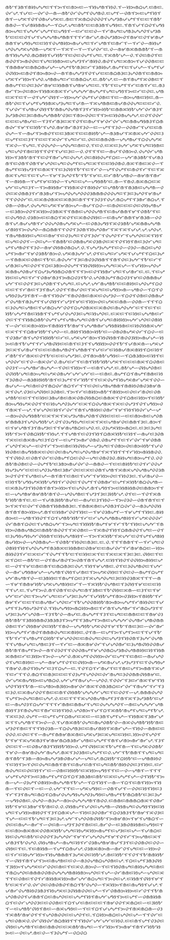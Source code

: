 ᜈᜀᜎᜂᜈᜎᜈᜐᜌᜌᜇᜎᜎᜅᜎᜇᜈᜅᜇᜑᜎᜐᜌᜈᜎᜐᜏۦᜎᜑᜐᜅᜈᜊᜌۦᜇᜈᜇۦᜏᜆᜌۦᜎᜉᜇᜑᜏᜆᜏᜑᜈᜑᜈᜀᜏᜆᜏᜌᜎᜏᜌᜈᜏۦᜇᜌᜎᜑᜏᜈᜎᜅᜇᜌᜎᜐᜎᜈᜎᜑᜌᜁᜎᜏᜎᜏᜈᜉᜌᜁᜇۦᜈᜇᜎᜁᜈᜊᜏᜏᜏᜏᜎᜌᜌᜂᜈᜉᜌᜎᜎᜇᜇᜎᜈᜀᜈᜈᜏᜑᜎᜉᜈᜐᜈᜈᜌᜑᜎᜊᜌۦᜌᜇᜈᜀᜇᜇᜈᜂᜈᜎᜌᜐᜇۦᜎᜈᜎᜉᜎᜊᜏᜎᜌᜐᜈᜅᜌᜇᜎᜌᜌᜆᜌᜌᜎᜇᜌᜐᜎᜑᜇᜆᜇᜇᜏᜑᜎᜆᜈᜌᜇᜌᜈᜂᜌᜌᜏᜎᜌᜂᜈᜀᜇᜇᜇᜏᜎᜉᜎᜌᜌᜌᜈᜌᜈᜈᜎᜎᜎᜆᜈᜆᜌۦᜈᜏᜌᜂᜈᜅᜏᜎᜈᜋᜇᜏᜎᜋᜈᜌᜈᜈᜎᜋᜌᜐᜌᜇᜇᜐᜎᜏᜌᜈᜐᜅᜈᜉᜌᜇᜎᜆᜌᜈᜎᜇᜈᜆᜎᜑᜎᜆᜏᜑᜈᜐᜌᜌᜏᜌᜌᜁᜌᜏᜈᜑᜌᜁᜎᜑᜎᜁᜎᜑᜎᜑᜎᜉᜏᜆᜇۦᜏᜑᜈᜋᜈᜁᜈᜈᜈᜀᜎᜑᜈᜈᜎᜐᜌᜌᜏۦᜈᜊᜈᜐᜎᜉᜐᜀᜎᜇᜏᜇᜏᜌᜎᜌᜇۦᜎᜁᜈᜀᜌᜑᜏۦᜎᜏᜇᜈᜏᜎᜇᜈᜏᜏᜎᜅᜈᜏᜏᜇᜎᜌᜇᜐᜈᜅᜇᜌᜌᜂᜎᜆᜈᜐᜏۦᜈᜏᜎᜌᜇᜁᜈᜅᜎᜉᜏᜏᜈᜇᜇᜎᜈᜈᜈᜋᜇᜈᜈᜊᜈᜉᜌᜑᜌᜌᜎᜀᜈᜂᜇᜆᜎᜂᜈᜐᜌۦᜈᜌᜎᜇᜎᜉᜌᜑᜎᜌᜎᜉᜏᜏᜐᜅᜇᜈᜏᜎᜈᜅᜈᜅᜏᜑᜈᜎᜈᜌᜌᜂᜎᜏᜎᜉᜇᜇᜈᜊᜈᜂᜇᜂᜌᜏᜈᜎᜇᜈᜈᜅᜌᜁᜎᜆᜐᜅᜎᜌᜏۦᜌᜈᜈᜌᜇᜆᜇᜈᜈᜊᜌۦᜇۦᜈᜀᜌۦᜇᜑᜈᜎᜈᜌᜎᜁᜏᜈᜇᜎᜈᜈᜌᜎᜇᜏᜇᜂᜏᜆᜈᜋᜇᜐᜈᜈᜎᜌᜈᜋᜌᜇᜇۦᜎᜀᜎᜇᜌᜎᜎᜆᜇᜈᜎᜆᜇۦᜈᜂᜈᜆᜎᜅᜏᜇᜈᜅᜎᜐᜈᜁᜈᜁᜎᜆᜌᜌᜌᜆᜈᜌᜌᜎᜌᜇᜌᜐᜎᜅᜇᜆᜇᜏᜇۦᜌᜈᜇᜁᜎᜇᜎᜑᜏᜎᜌᜆᜏᜐᜎᜑᜐᜅᜌᜆᜏᜌᜎᜉᜏᜈᜇᜎᜇᜑᜈᜅᜌᜈᜇᜐᜇۦᜈᜑᜈᜀᜏᜇᜎᜉᜌᜎᜌᜐᜈᜁᜌᜂᜌᜇᜎᜉᜈᜑᜎᜁᜌᜈᜈᜇᜈᜉᜈᜏᜏᜌᜇᜇᜇᜆᜏۦᜎᜉᜏᜆᜎᜌᜈᜉᜏᜐᜎᜀᜈᜈᜌᜏᜌᜈᜎᜂᜎᜆᜐᜅᜐᜀᜇᜈᜈᜁᜐᜀᜌᜆᜏᜆᜈᜂᜎᜂᜌᜂᜈᜏᜇᜂᜇᜈᜈᜌᜌᜈᜈᜀᜏᜂᜇᜎᜈᜅᜏᜏᜇᜎᜎᜅᜇᜐᜏᜈᜌᜌᜌۦᜇᜏᜎᜏᜏᜆᜇᜇᜇᜌᜈᜉᜇᜑᜎᜂᜎᜆᜈᜂᜇᜁᜎᜏᜎᜇᜈᜉᜎᜋᜏᜆᜏᜆᜌᜇᜈᜈᜌᜐᜈᜂᜎᜊᜈᜈᜏᜆᜎᜋᜎᜇᜐᜀᜎᜌᜏۦᜈᜋᜈᜆᜈᜂᜎᜂᜏᜑᜇᜑᜌᜎᜎᜂᜏᜑᜏᜏᜈᜆᜎᜉᜇᜇᜈᜏᜌᜑᜎᜑᜈᜉᜎᜅᜈᜏᜎᜇᜇᜂᜈᜁᜎᜇᜇᜈᜐᜀᜌᜑᜈᜂᜈᜉᜎᜁᜈᜁᜌᜆᜏᜏᜇᜂᜇᜌᜎᜇᜇᜂᜎᜎᜇᜇᜎᜁᜏᜆᜎᜌᜇᜆᜇۦᜏᜇᜇᜈᜈᜏᜈᜑᜌᜌᜈᜉᜎᜊᜏᜌᜌᜁᜎᜁᜏᜑᜎᜌᜇۦᜎᜏᜏᜌᜏᜑᜌᜏᜌᜇᜈᜇᜏۦᜎᜇᜏۦᜇᜁᜇᜂᜌᜆᜌᜁᜎᜌᜇᜐᜈᜇᜌᜇᜌᜏᜎᜈᜇᜐᜎᜎᜏᜎᜎᜉᜇᜂᜇᜑᜏۦᜏᜎᜎᜎᜇᜑᜈᜉᜎᜏᜈᜅᜏۦᜏᜌᜏᜆᜌᜈᜐᜅᜎᜂᜈᜀᜈᜎᜎᜇᜏᜎᜈᜆᜌᜇᜏᜌᜌۦᜏᜇᜈᜐᜏᜌᜎᜊᜇᜑᜌᜆᜈᜂᜈᜀᜎᜉᜈᜂᜈᜎᜇᜏᜈᜎᜏᜈᜎᜋᜌᜏᜇᜌᜇᜏᜌᜎᜇᜌᜇᜁᜎᜇᜇᜐᜏᜈᜏۦᜈᜁᜎᜈᜇᜁᜏᜑᜎᜈᜌᜎᜇᜐᜌᜂᜎᜇᜈᜁᜎᜎᜇᜂᜏᜐᜎᜀᜎᜇᜎᜆᜏᜑᜌᜎᜏᜌᜎᜇᜈᜏᜎᜆᜎᜇᜎᜁᜈᜁᜎᜌᜇᜎᜇᜎᜌᜑᜎᜋᜎᜂᜌᜏᜎᜀᜎᜀᜎᜋᜇۦᜇᜆᜈᜀᜌᜈᜏᜑᜈᜋᜈᜎᜈᜆᜎᜑᜈᜐᜈᜑᜎᜌᜎᜋᜇᜐᜏᜑᜎᜌᜇᜇᜌᜑᜌᜐᜈᜀᜇۦᜈᜑᜎᜈᜏۦᜈᜁᜈᜊᜇᜁᜌᜆᜇᜌᜇᜂᜎᜑᜎᜅᜈᜐᜈᜆᜎᜐᜈᜁᜏᜎᜈᜐᜏᜆᜇᜌᜈᜀᜈᜎᜈᜂᜈᜇᜌᜌᜈᜑᜏᜏᜇᜁᜏᜈᜈᜂᜎᜆᜈᜂᜈᜉᜎᜅᜌᜏᜌᜌᜏᜏᜏᜂᜈᜈᜈᜏᜏᜏᜌᜇᜎᜂᜇᜂᜌᜏᜎᜋᜈᜌᜎᜎᜏᜏᜏᜆᜇۦᜇᜁᜈᜏᜈᜁᜇᜁᜈᜂᜇᜈᜎᜎᜎᜂᜏᜂᜎᜏᜌۦᜈᜊᜌᜎᜎᜂᜈᜆᜈᜊᜌۦᜎᜏᜈᜑᜏᜈᜌۦᜏᜌᜌᜇᜌᜁᜎᜋᜈᜅᜌᜑᜈᜉᜎᜊᜏᜑᜇᜈᜏᜇᜇᜇᜏᜇᜏᜐᜌᜈᜌᜑᜇᜂᜈᜅᜏᜏᜎᜁᜐᜅᜏᜂᜈᜁᜎᜎᜈᜈᜇᜌᜏᜏᜌᜈᜎᜇᜈᜉᜈᜈᜎᜋᜎᜏᜈᜀᜎᜇᜇᜏᜌᜐᜏۦᜏᜂᜈᜅᜇᜇᜈᜊᜎᜁᜏᜎᜇᜁᜈᜏᜏᜐᜇᜑᜇᜈᜌᜆᜈᜈᜎᜋᜈᜂᜈᜑᜏᜏᜈᜎᜌۦᜈᜉᜌᜈᜎᜆᜏᜏᜌᜏᜈᜌᜌᜁᜌᜑᜇᜏᜈᜂᜌᜐᜎᜁᜏᜂᜈᜀᜌᜁᜈᜈᜌᜌᜈᜉᜈᜐᜎᜅᜏᜌᜏᜑᜈᜊᜈᜈᜎᜎᜏᜏᜎᜂᜏᜈᜎᜐᜌᜏᜈᜆᜎᜁᜎᜁᜎᜉᜌۦᜌۦᜌᜏᜌۦᜎᜈᜌᜈᜈᜐᜇᜌᜇᜇᜈᜋᜎᜇᜏᜂᜌᜇᜎᜏᜎᜂᜏᜆᜎᜏᜌᜏᜎᜆᜎᜌᜌᜏᜇᜁᜎᜐᜎᜇᜌᜇᜏᜏᜎᜑᜏᜇᜌᜑᜎᜈᜈᜀᜇᜏᜈᜈᜌᜁᜏᜂᜈᜏᜇᜁᜎᜏᜎᜐᜎᜈᜇᜂᜏᜆᜌᜇᜌᜎᜌᜈᜏᜎᜎᜂᜏᜑᜈᜋᜏᜐᜈᜏᜈᜊᜌۦᜏۦᜎᜌᜌᜂᜌᜌᜎᜇᜏᜑᜏᜂᜏᜑᜈᜊᜇᜌᜏᜌᜎᜅᜈᜆᜎᜋᜏᜂᜈᜀᜈᜅᜏۦᜌᜁᜈᜂᜌᜆᜌۦᜏᜎᜇᜌᜇᜆᜌᜁᜎᜉᜌᜎᜎᜊᜇᜂᜌᜑᜎᜈᜈᜁᜇᜏᜈᜇᜎᜀᜇۦᜈᜏᜌᜆᜎᜂᜇᜈᜏᜂᜏᜐᜈᜎᜎᜈᜎᜏᜇᜂᜌᜆᜎᜀᜇᜆᜎᜉᜈᜂᜇᜌᜇᜏᜏᜎᜎᜊᜇᜂᜈᜅᜏᜏᜌᜎᜎᜐᜏᜐᜐᜅᜌᜌᜇᜁᜌᜑᜎᜉᜐᜅᜌᜏᜌᜁᜈᜈᜌᜏᜈᜉᜎᜊᜌᜂᜌᜐᜈᜊᜏᜈᜎᜎᜎᜅᜇᜏᜎᜐᜈᜆᜌᜇᜎᜉᜈᜆᜇۦᜇۦᜎᜇᜌᜐᜇᜇᜌᜇᜎᜆᜎᜏᜈᜋᜈᜂᜎᜅᜈᜊᜏᜂᜎᜀᜏۦᜌᜏᜈᜂᜌᜎᜈᜊᜏᜂᜎᜋᜇᜏᜈᜈᜈᜉᜌᜆᜎᜇᜏᜏᜎᜂᜇᜌᜏᜈᜎᜎᜌᜌᜇۦᜇᜌᜌۦᜌᜆᜈᜌᜈᜀᜇᜇᜈᜐᜇᜌᜏᜌᜎᜊᜏᜇᜇᜎᜎᜆᜈᜇᜎᜂᜎᜈᜌۦᜏᜏᜎᜎᜈᜉᜏᜇᜎᜁᜌᜇᜇᜌᜐᜅᜈᜑᜌᜈᜏᜑᜎᜊᜎᜏᜌᜐᜏᜂᜌᜂᜎᜈᜎᜑᜈᜎᜎᜐᜏᜆᜎᜈᜏᜏᜈᜇᜈᜁᜇᜏᜌᜂᜏᜑᜎᜊᜏᜎᜏᜈᜇᜏᜈᜈᜌᜆᜏᜌᜈᜎᜈᜂᜌᜎᜎᜉᜏᜐᜎᜆᜌᜂᜎᜋᜇᜎᜐᜅᜏᜇᜌᜁᜇᜈᜈᜑᜏᜏᜈᜑᜎᜎᜎᜊᜇᜂᜏᜌᜇᜌᜈᜇᜎᜉᜈᜊᜌᜆᜏᜏᜎᜊᜌᜏᜈᜁᜇᜁᜈᜏᜇᜈᜌᜏᜌᜆᜇᜎᜎᜇᜎᜇᜐᜀᜌᜌᜎᜈᜇᜐᜈᜎᜎᜌᜎᜉᜏᜌᜏᜂᜇᜌᜇᜐᜌᜏᜇۦᜇᜁᜇᜎᜇᜐᜇᜌᜌᜈᜇᜆᜏᜇᜎᜎᜎᜐᜈᜊᜈᜀᜏᜌᜎᜌᜎᜌᜈᜌᜌᜇᜏᜈᜎᜉᜌᜇᜈᜐᜐᜅᜌᜆᜌᜏᜇᜏᜈᜐᜎᜑᜏᜆᜇᜁᜈᜅᜐᜅᜎᜈᜈᜐᜎᜀᜈᜋᜎᜌᜌᜈᜈᜆᜌᜐᜈᜐᜈᜇᜇᜐᜏᜐᜈᜁᜌᜆᜇᜁᜎᜎᜎᜊᜈᜋᜐᜀᜎᜌᜏᜑᜇۦᜈᜐᜎᜐᜈᜅᜐᜀᜇᜑᜏᜈᜏᜈᜌᜁᜏᜆᜎᜊᜏᜑᜇᜎᜏᜂᜈᜆᜈᜎᜌᜏᜎᜐᜐᜀᜇᜆᜇۦᜌᜁᜌᜆᜈᜅᜎᜐᜏᜐᜈᜎᜈᜏᜏᜂᜐᜅᜈᜉᜌᜑᜐᜅᜇᜈᜎᜀᜌᜎᜎᜆᜌᜈᜏᜐᜇᜇᜈᜎᜇᜂᜎᜎᜌᜐᜐᜅᜏᜏᜎᜀᜎᜉᜈᜁᜈᜑᜌᜁᜌᜂᜇᜁᜎᜉᜈᜉᜎᜇᜇᜇᜈᜈᜌᜈᜏᜎᜌᜈᜈᜎᜎᜉᜇᜆᜇᜐᜈᜉᜈᜁᜈᜐᜎᜊᜇᜐᜎᜆᜈᜀᜎᜆᜈᜁᜇᜏᜎᜀᜇᜇᜇᜌᜌᜂᜇۦᜏᜎᜈᜅᜈᜀᜌᜐᜇᜑᜎᜊᜈᜂᜈᜅᜇᜐᜎᜇᜌᜏᜏᜆᜇᜎᜏᜑᜈᜁᜏᜆᜏۦᜈᜉᜇᜆᜎᜇᜈᜎᜐᜀᜐᜀᜌᜁᜎᜇᜇᜇᜈᜁᜎᜊᜏᜈᜇᜏᜏᜂᜎᜑᜌᜌᜈᜆᜈᜌᜌᜑᜎᜏᜇᜎᜐᜅᜎᜑᜇᜈᜎᜌᜌۦᜇۦᜈᜀᜌᜑᜏᜐᜌᜏᜈᜇᜏᜏᜐᜀᜌᜇᜈᜅᜌᜇᜌᜁᜏᜈᜌᜆᜌᜆᜌᜆᜇᜑᜇᜈᜇۦᜈᜌᜎᜊᜎᜈᜌᜎᜈᜈᜇᜐᜎᜂᜏᜈᜏᜑᜈᜂᜈᜐᜐᜀᜈᜎᜇᜂᜌᜎᜎᜆᜐᜀᜎᜎᜇᜁᜏᜌᜎᜐᜌᜁᜈᜆᜌᜁᜎᜏᜏᜑᜈᜉᜌᜑᜌᜇᜈᜇᜏᜎᜈᜊᜏᜆᜈᜊᜎᜆᜎᜎᜇᜏᜇᜌᜈᜌᜈᜈᜎᜈᜈᜐᜏᜈᜏᜂᜈᜋᜈᜁᜎᜏᜌۦᜏᜂᜇᜌᜏᜐᜇᜂᜏᜈᜇۦᜎᜅᜎᜆᜇᜈᜐᜅᜈᜀᜎᜈᜐᜅᜇᜏᜇᜆᜈᜏᜇᜏᜈᜌᜈᜀᜇᜇᜎᜎᜇᜐᜇᜂᜈᜉᜈᜇᜈᜁᜏᜈᜏᜐᜈᜊᜇᜈᜈᜁᜎᜏᜎᜊᜈᜇᜐᜅᜎᜇᜐᜀᜈᜅᜌᜐᜌᜁᜏᜏᜎᜎᜇᜐᜌᜌᜏᜂᜌᜆᜇᜁᜎᜊᜏᜌᜈᜁᜎᜁᜇᜏᜌᜂᜎᜏᜎᜌᜐᜅᜏᜎᜈᜁᜎᜑᜌۦᜎᜋᜌᜏᜇᜐᜎᜆᜏᜆᜎᜈᜎᜌᜈᜐᜇᜏᜈᜆᜎᜋᜎᜐᜎᜐᜏᜆᜌᜑᜌᜑᜈᜅᜏᜏᜌᜐᜈᜀᜇᜁᜎᜁᜎᜁᜌᜂᜌᜈᜌᜏᜈᜎᜏᜐᜇᜇᜇᜑᜇᜇᜈᜅᜈᜇᜌᜏᜈᜋᜈᜈᜈᜂᜎᜌᜏᜌᜐᜀᜌۦᜏᜎᜏᜂᜌᜐᜌᜇᜇᜁᜎᜁᜇᜌᜈᜋᜏᜇᜈᜈᜎᜂᜇۦᜈᜅᜎᜇᜎᜋᜌᜈᜎᜂᜎᜈᜌᜂᜇᜎᜎᜋᜈᜌᜈᜊᜇᜌᜏۦᜇۦᜏᜂᜌᜁᜐᜅᜈᜊᜇۦᜇᜂᜇᜂᜌᜇᜐᜀᜎᜅᜎᜏᜈᜊᜐᜀᜎᜐᜌۦᜎᜎᜌᜈᜎᜇᜏᜂᜎᜐᜎᜊᜈᜁᜐᜀᜇᜐᜎᜑᜈᜉᜇᜂᜏᜈᜎᜁᜇᜇᜈᜁᜈᜌᜇᜂᜎᜊᜎᜑᜇᜌᜎᜅᜈᜆᜏᜈᜏۦᜏᜈᜌᜎᜎᜇᜎᜆᜏᜆᜎᜋᜏᜈᜈᜆᜌᜏᜎᜁᜌᜑᜇᜏᜎᜆᜎᜅᜇᜈᜇᜐᜏᜐᜌᜑᜌᜂᜌᜇᜎᜏᜈᜅᜏᜇᜈᜅᜐᜀᜎᜉᜏᜐᜏᜈᜇᜈᜌᜐᜈᜁᜇᜏᜇᜏᜇᜈᜌᜌᜇᜌᜏᜌᜈᜋᜎᜁᜎᜐᜎᜎᜎᜆᜐᜅᜈᜐᜈᜏᜏۦᜎᜎᜏᜐᜏۦᜇᜏᜈᜎᜏᜆᜇᜏᜈᜌᜎᜊᜇᜏᜏᜑᜌᜇᜏᜈᜏᜂᜏۦᜈᜐᜌᜇᜈᜅᜌᜎᜏۦᜏᜏᜈᜀᜈᜏᜈᜇᜏᜑᜏᜌᜎᜀᜇᜂᜈᜅᜈᜉᜏᜆᜏᜑᜈᜈᜏᜑᜎᜇᜇᜈᜐᜀᜇᜏᜎᜆᜏᜏᜌᜐᜌᜂᜌᜆᜇᜇᜇᜌᜏᜂᜌᜈᜇᜂᜈᜆᜏᜇᜇᜁᜇᜏᜈᜎᜌᜈᜎᜁᜈᜁᜌᜏᜌᜈᜌᜏᜏᜂᜈᜅᜏᜎᜏᜎᜎᜌᜈᜇᜌᜑᜈᜎᜈᜎᜇᜈᜇᜎᜌᜆᜎᜋᜐᜅᜏᜇᜎᜐᜏᜂᜇۦᜎᜉᜈᜉᜏᜑᜇᜐᜎᜀᜌᜐᜌᜁᜐᜀᜌᜐᜎᜆᜏᜏᜇᜎᜏᜌᜎᜎᜏᜈᜈᜆᜇᜌᜎᜁᜐᜀᜈᜊᜏᜌᜈᜑᜇᜁᜈᜂᜌᜂᜎᜐᜏᜈᜎᜈᜎᜅᜐᜅᜎᜇᜌᜏᜌۦᜈᜎᜌᜐᜎᜅᜇᜐᜈᜐᜈᜏᜇᜈᜈᜅᜎᜎᜇᜑᜌᜌᜈᜋᜈᜋᜈᜀᜈᜎᜏᜑᜌᜏᜌᜈᜇᜎᜌᜂᜎᜂᜇᜂᜐᜀᜌۦᜏᜎᜇᜑᜎᜏᜎᜁᜈᜀᜐᜀᜈᜎᜇۦᜇᜑᜎᜉᜈᜂᜐᜀᜈᜉᜇᜑᜈᜉᜇᜂᜎᜐᜏᜑᜎᜅᜏᜂᜏᜑᜏᜈᜎᜈᜎᜇᜎᜅᜎᜁᜎᜇᜏᜆᜎᜏᜈᜈᜎᜐᜈᜈᜈᜂᜇۦᜎᜈᜈᜁᜈᜇᜌᜏᜈᜂᜎᜊᜏᜆᜏᜑᜈᜂᜌᜏᜏᜐᜈᜎᜈᜎᜈᜅᜐᜅᜌۦᜈᜎᜇᜐᜈᜆᜏᜏᜎᜐᜇᜑᜎᜋᜏᜂᜈᜌᜎᜑᜎᜋᜌᜎᜎᜐᜇۦᜈᜐᜈᜅᜇᜑᜌᜈᜎᜐᜏᜎᜎᜊᜎᜌᜈᜀᜐᜀᜎᜆᜇᜆᜌᜌᜌᜈᜈᜌᜈᜐᜎᜆᜌᜁᜏᜏᜏᜆᜏᜆᜈᜈᜎᜊᜏᜇᜎᜌᜈᜊᜌᜆᜎᜅᜌᜇᜎᜐᜐᜀᜈᜌᜎᜋᜎᜆᜎᜀᜎᜐᜇᜌᜌᜆᜎᜈᜐᜅᜏᜈᜈᜌᜈᜊᜇᜈᜈᜀᜈᜏᜏᜎᜎᜁᜏᜈᜇᜑᜎᜁᜈᜏᜎᜐᜎᜊᜈᜈᜏᜏᜎᜌᜇᜑᜏᜎᜇᜂᜌᜐᜌᜐᜌᜆᜏᜐᜈᜎᜇᜐᜌᜌᜈᜐᜎᜑᜎᜅᜎᜁᜐᜀᜎᜁᜌᜆᜇᜏᜎᜌᜎᜌᜈᜐᜈᜉᜐᜅᜏᜑᜌᜏᜈᜈᜌᜑᜎᜏᜈᜀᜎᜐᜏᜇᜈᜂᜇۦᜇۦᜏۦᜎᜎᜎᜈᜈᜎᜎᜑᜎᜆᜌᜇᜏᜏᜈᜐᜎᜐᜎᜌᜏᜌᜌᜎᜈᜂᜈᜁᜇᜐᜈᜈᜇᜏᜈᜋᜇᜇᜈᜉᜏᜆᜎᜆᜈᜋᜈᜊᜇᜑᜐᜅᜈᜐᜏᜂᜎᜆᜇᜁᜇᜆᜎᜏᜌᜎᜎᜀᜇᜎᜇᜐᜇᜁᜎᜇᜎᜁᜇᜁᜎᜂᜇᜂᜇۦᜏᜐᜇᜎᜇᜁᜎᜊᜇᜑᜈᜀᜇᜑᜏᜎᜈᜉᜈᜏᜎᜅᜏᜈᜎᜈᜎᜌᜌۦᜇᜐᜎᜐᜏᜎᜏᜏᜐᜅᜈᜐᜇᜌᜇᜑᜏᜎᜎᜋᜇᜈᜇᜈᜎᜇᜈᜊᜈᜂᜇᜏᜌۦᜎᜐᜎᜋᜌᜈᜇۦᜏᜎᜇᜂᜏᜌᜈᜏᜇᜎᜌᜆᜏᜑᜈᜆᜌᜐᜈᜋᜌᜑᜌᜌᜈᜎᜏᜐᜎᜉᜈᜇᜎᜅᜌᜁᜏᜐᜇᜎᜏᜇᜏᜑᜈᜌᜎᜊᜌᜎᜌᜆᜈᜌᜈᜎᜏᜑᜇᜂᜈᜐᜇᜎᜈᜌᜎᜊᜇᜂᜎᜁᜌᜌᜏᜌᜇᜂᜇᜐᜏᜂᜈᜁᜎᜎᜎᜑᜈᜑᜎᜋᜎᜈᜈᜋᜐᜀᜌᜁᜌᜌᜈᜐᜇᜆᜎᜑᜎᜁᜐᜀᜏᜌᜈᜇᜎᜂᜏᜐᜎᜋᜇᜇᜇᜐᜎᜎᜌۦᜇۦᜎᜌᜎᜅᜏۦᜈᜎᜏᜈᜎᜇᜏᜌᜇᜈᜎᜂᜈᜇᜎᜀᜏᜐᜇᜁᜈᜑᜇᜂᜎᜇᜎᜋᜌᜆᜇᜆᜏᜇᜎᜅᜌᜆᜌᜇᜇᜆᜌᜂᜇᜂᜌᜆᜎᜉᜐᜀᜌᜎᜈᜅᜏᜂᜐᜅᜎᜈᜐᜀᜎᜆᜈᜋᜎᜆᜇᜇᜎᜇᜈᜌᜈᜆᜌᜏᜇᜆᜎᜀᜌᜏᜏᜈᜐᜀᜈᜅᜈᜅᜌᜌᜎᜆᜈᜐᜏᜇᜎᜉᜌᜎᜎᜂᜌᜐᜌᜂᜏᜎᜏۦᜎᜐᜌᜌᜐᜅᜈᜊᜐᜅᜈᜇᜎᜆᜈᜎᜌᜌᜈᜆᜎᜆᜈᜊᜌᜂᜎᜎᜌᜂᜇᜂᜌᜆᜌᜏᜈᜑᜎᜂᜎᜀᜏᜑᜈᜉᜇۦᜈᜌᜌᜎᜎᜂᜎᜇᜌᜇᜇᜈᜈᜇᜇᜎᜈᜋᜏᜂᜈᜀᜈᜀᜎᜂᜈᜐᜈᜈᜏᜂᜈᜂᜈᜂᜎᜅᜌᜎᜎᜂᜈᜌᜎᜅᜈᜇᜌᜌᜌᜆᜏᜌᜈᜆᜌᜈᜏᜈᜈᜏᜈᜇᜎᜆᜏᜐᜈᜋᜏᜇᜐᜀᜎᜈᜏᜑᜌᜌᜐᜀᜌᜁᜏᜏᜎᜋᜎᜀᜎᜈᜇᜂᜇᜑᜏᜆᜈᜆᜐᜅᜌᜌᜎᜆᜈᜏᜎᜈᜈᜈᜏᜌᜇᜁᜈᜐᜇۦᜏᜎᜈᜑᜇᜌᜎᜅᜎᜌᜎᜅᜇᜎᜎᜉᜎᜀᜎᜀᜎᜆᜎᜌᜈᜌᜎᜊᜐᜀᜎᜋᜌᜏᜏᜇᜇᜈᜏᜌᜇᜏᜇᜌᜌᜂᜎᜐᜏᜈᜎᜂᜌᜆᜏᜌᜈᜎᜎᜌᜈᜉᜌᜇᜌᜈᜇᜂᜎᜑᜎᜆᜇᜑᜈᜁᜈᜋᜏᜆᜎᜉᜌᜏᜈᜆᜇᜂᜌᜈᜏᜐᜏᜏᜈᜉᜈᜀᜈᜎᜈᜌᜎᜅᜏᜑᜈᜎᜏᜂᜏᜎᜎᜏᜏᜏᜈᜌᜎᜋᜌᜏᜈᜊᜌᜂᜈᜏᜌᜈᜈᜐᜇᜐᜎᜐᜈᜁᜈᜈᜇᜆᜇᜂᜐᜅᜎᜅᜏᜑᜌᜆᜏۦᜈᜁᜌᜎᜏᜏᜐᜅᜏᜆᜇᜌᜎᜎᜇᜈᜇᜑᜈᜉᜌᜏᜏᜎᜌᜇᜈᜐᜇᜑᜌᜑᜈᜋᜌᜎᜏᜎᜇᜏᜐᜅᜈᜑᜌᜁᜈᜉᜌۦᜌᜂᜌᜂᜎᜇᜎᜏᜌᜐᜌᜎᜈᜋᜏۦᜈᜏᜎᜐᜌᜆᜇᜂᜎᜊᜌᜑᜇۦᜎᜏᜎᜊᜎᜆᜈᜉᜎᜇᜎᜈᜇᜌᜎᜅᜈᜈᜎᜁᜌᜎᜇᜆᜎᜎᜏۦᜈᜊᜎᜇᜈᜂᜇᜇᜇᜎᜏᜂᜌᜎᜌᜏᜏᜇᜏᜆᜈᜌᜇᜂᜏᜏᜈᜈᜏᜐᜈᜋᜇۦᜏᜆᜌᜁᜈᜌᜐᜅᜇᜌᜈᜊᜏۦᜌᜆᜌᜎᜈᜉᜌᜑᜌᜏᜏۦᜎᜏᜏᜆᜎᜂᜇᜆᜈᜁᜎᜋᜎᜐᜌᜏᜎᜐᜎᜀᜈᜑᜇᜌᜈᜅᜈᜂᜐᜅᜈᜋᜏᜆᜈᜁᜎᜏᜈᜂᜈᜊᜇᜆᜏᜆᜎᜈᜌᜆᜎᜆᜎᜂᜇᜂᜏۦᜇᜁᜈᜉᜏᜏᜎᜈᜇᜇᜈᜎᜏᜐᜈᜀᜌᜌᜌᜆᜌᜇᜎᜇᜏᜏᜎᜑᜌۦᜈᜈᜈᜏᜌᜏᜎᜌᜎᜅᜏᜌᜇᜈᜇᜌᜌۦᜏۦᜇᜇᜎᜎᜎᜁᜌᜏᜈᜌᜈᜌᜎᜂᜎᜈᜎᜁᜎᜂᜌᜂᜈᜀᜇᜌᜇᜑᜈᜌᜏᜂᜎᜊᜌᜆᜎᜎᜎᜆᜈᜈᜇᜈᜈᜉᜎᜌᜇᜏᜌᜌᜌᜏᜎᜑᜈᜇᜌᜌᜌᜆᜌᜈᜈᜐᜎᜂᜎᜈᜏᜌᜇᜎᜈᜆᜇᜐᜎᜐᜏۦᜌᜏᜈᜅᜎᜉᜎᜊᜎᜁᜈᜀᜈᜌᜎᜌᜇᜌᜎᜀᜌۦᜎᜁᜇᜂᜏۦᜏᜌᜎᜑᜇᜌᜎᜌᜎᜊᜈᜉᜇᜁᜇᜑᜇᜂᜈᜎᜌᜎᜌᜑᜎᜐᜈᜁᜎᜂᜈᜆᜌᜁᜎᜎᜌᜌᜈᜎᜎᜅᜏᜑᜏۦᜎᜉᜈᜁᜈᜀᜏᜌᜇᜈᜌᜏᜈᜀᜏᜑᜈᜁᜏᜌᜈᜀᜐᜀᜈᜇᜌᜂᜏᜎᜈᜇᜎᜎᜎᜐᜏᜂᜈᜑᜎᜊᜏᜌᜈᜂᜇᜇᜈᜉᜈᜐᜎᜁᜈᜆᜌᜑᜎᜐᜏᜑᜈᜈᜇᜇᜏᜏᜏۦᜇᜏᜇᜎᜎᜑᜈᜌᜎᜈᜈᜋᜈᜁᜈᜇᜌᜁᜌᜂᜇᜁᜌᜇᜇᜐᜇۦᜐᜅᜏᜎᜌᜏᜎᜀᜎᜋᜎᜁᜌᜁᜈᜂᜎᜋᜈᜋᜈᜊᜈᜂᜈᜆᜌᜈᜇᜌᜌᜎᜎᜈᜎᜉᜈᜅᜈᜆᜈᜆᜌۦᜎᜂᜎᜏᜇᜇᜎᜑᜇᜏᜈᜉᜈᜂᜎᜐᜐᜀᜐᜅᜏۦᜌᜎᜏᜐᜇᜁᜎᜀᜌᜎᜈᜑᜎᜇᜌᜁᜏᜏᜈᜀᜎᜋᜏᜑᜈᜋᜈᜏᜌᜆᜈᜌᜌۦᜈᜁᜎᜂᜏᜂᜈᜇᜌᜌᜎᜇᜏۦᜌᜆᜎᜀᜈᜈᜎᜎᜌᜇᜌᜇᜈᜎᜈᜀᜎᜂᜈᜑᜈᜅᜈᜌᜌᜂᜈᜏᜈᜉᜌᜑᜌᜇᜌۦᜈᜊᜐᜀᜎᜊᜐᜀᜇᜑᜌᜈᜈᜐᜏᜎᜇᜐᜎᜅᜎᜏᜇᜏᜌᜇᜈᜈᜎᜈᜎᜇᜈᜉᜇᜈᜎᜇᜌᜇᜈᜀᜈᜐᜏᜏᜇᜂᜎᜐᜇۦᜇᜆᜈᜏᜌᜇᜇᜏᜇᜐᜎᜆᜇᜑᜏᜈᜇᜐᜐᜀᜇᜁᜐᜅᜌᜐᜎᜎᜇᜑᜏᜑᜌᜈᜎᜑᜎᜎᜎᜉᜌᜎᜌᜏᜎᜅᜇᜂᜈᜌᜎᜌᜎᜊᜎᜊᜎᜂᜈᜂᜈᜇᜈᜀᜇᜁᜇᜌᜌᜎᜌᜑᜏᜎᜐᜀᜎᜅᜈᜑᜌᜑᜏᜂᜌᜎᜏᜈᜐᜅᜈᜌᜌᜈᜎᜀᜌᜑᜎᜊᜎᜐᜎᜑᜈᜑᜎᜊᜎᜇᜈᜎᜐᜅᜎᜐᜈᜑᜎᜇᜏᜇᜎᜑᜇᜑᜏۦᜌᜆᜎᜎᜇᜑᜌᜁᜌᜐᜇᜑᜏᜈᜎᜉᜎᜑᜏᜏᜇᜐᜎᜐᜇᜂᜎᜆᜎᜂᜎᜈᜌᜇᜈᜊᜎᜊᜈᜉᜏᜌᜌᜐᜌᜌᜏᜂᜌᜐᜇᜌᜈᜌᜎᜀᜈᜊᜈᜀᜇᜂᜇᜂᜌᜑᜌᜐᜏᜈᜇۦᜏᜌᜏᜑᜈᜂᜌᜑᜈᜅᜏᜌᜌᜌᜈᜎᜈᜏᜏۦᜇᜈᜈᜇᜈᜈᜈᜊᜈᜁᜎᜏᜈᜆᜐᜀᜎᜋᜇᜂᜈᜋᜎᜀᜈᜇᜏۦᜏۦᜏᜐᜈᜌᜎᜉᜏᜇᜌᜌᜈᜑᜏᜐᜈᜌᜇᜏᜌᜐᜎᜐᜇᜐᜌᜇᜎᜉᜐᜅᜈᜐᜏᜎᜎᜂᜎᜊᜈᜁᜌᜑᜎᜐᜇᜂᜏᜏᜈᜆᜎᜊᜏᜂᜈᜂᜎᜀᜈᜋᜎᜁᜏᜂᜇᜎᜌᜑᜇᜇᜎᜀᜌᜇᜎᜂᜇᜂᜌۦᜌᜆᜎᜌᜏᜏᜈᜏᜐᜀᜎᜅᜈᜋᜈᜅᜎᜋᜎᜌᜈᜊᜎᜑᜏᜇᜇᜈᜌᜑᜈᜆᜎᜑᜏᜇᜈᜑᜌᜂᜎᜂᜏᜎᜈᜇᜇۦᜈᜆᜏᜑᜇᜂᜈᜏᜈᜐᜈᜇᜌᜐᜇᜎᜇᜇᜈᜅᜈᜁᜈᜁᜏᜏᜈᜁᜐᜀᜌᜌᜇᜐᜌᜁᜐᜅᜈᜌᜎᜇᜌᜂᜇᜇᜌᜑᜎᜉᜈᜊᜇᜐᜇᜏᜌᜇᜈᜀᜇᜏᜏᜏᜎᜂᜌᜌᜏᜆᜎᜋᜎᜆᜌᜌᜏᜌᜎᜋᜎᜏᜎᜆᜎᜅᜌᜈᜇᜁᜎᜉᜈᜂᜎᜀᜏᜌᜏۦᜏᜐᜌᜈᜌᜑᜈᜌᜇᜐᜎᜆᜏᜂᜈᜌᜈᜋᜈᜉᜎᜂᜎᜇᜏᜏᜈᜏᜇᜏᜏᜑᜏᜐᜇᜎᜇۦᜎᜇᜈᜐᜈᜑᜎᜌᜎᜊᜈᜉᜌۦᜏᜂᜈᜁᜈᜅᜈᜑᜈᜆᜏᜎᜌᜇᜇᜑᜐᜅᜏᜇᜎᜆᜇᜐᜌᜆᜐᜅᜎᜐᜌᜈᜈᜈᜎᜂᜌᜁᜏᜇᜐᜀᜌۦᜈᜇᜐᜀᜎᜎᜏᜎᜎᜀᜈᜈᜐᜀᜎᜑᜏᜐᜎᜈᜎᜉᜎᜅᜇᜈᜌᜈᜇᜇᜏᜑᜈᜂᜏᜌᜈᜊᜌᜏᜈᜇᜌۦᜎᜊᜇᜌᜎᜂᜈᜂᜏᜐᜎᜂᜐᜅᜎᜌᜌᜁᜇᜆᜏᜏᜇᜈᜇᜎᜇᜁᜏۦᜈᜅᜏᜑᜎᜇᜎᜐᜏᜈᜌᜇᜈᜐᜌᜌᜇᜈᜇᜎᜈᜊᜌᜏᜇᜈᜈᜈᜏᜏᜈᜏᜌᜌᜌᜈᜈᜐᜈᜅᜌᜏᜇᜎᜌᜑᜏᜆᜈᜈᜇᜐᜌᜑᜌᜏᜇᜁᜎᜎᜇᜏᜈᜇᜎᜏᜎᜆᜈᜐᜈᜁᜐᜅᜈᜆᜌᜆᜈᜊᜌᜇᜎᜅᜏᜇᜌۦᜇᜐᜈᜎᜏᜐᜎᜋᜎᜀᜇᜁᜎᜆᜏۦᜏᜆᜏᜇᜏᜈᜏᜈᜏᜎᜈᜊᜎᜀᜏᜌᜏᜑᜎᜁᜐᜅᜎᜈᜇᜈᜌᜐᜎᜉᜌۦᜎᜉᜈᜆᜏᜌᜈᜐᜏᜂᜈᜂᜎᜐᜌᜁᜇᜂᜏᜐᜈᜏᜏᜇᜌᜑᜎᜆᜏᜈᜈᜅᜐᜅᜇᜆᜏᜎᜎᜀᜈᜌᜏᜈᜏᜏᜎᜉᜈᜈᜎᜊᜇᜈᜌᜏᜇᜇᜌᜌᜎᜐᜎᜈᜌᜆᜌᜐᜎᜅᜇᜌᜎᜑᜏᜈᜈᜐᜈᜊᜎᜇᜏᜆᜌᜏᜏᜂᜇᜇᜏᜏᜈᜇᜎᜊᜎᜉᜇᜈᜇᜇᜇᜎᜈᜋᜏᜏᜎᜁᜈᜊᜇᜑᜇᜂᜐᜀᜎᜑᜇᜌᜈᜀᜏᜐᜎᜈᜇᜑᜈᜁᜌᜐᜇᜑᜎᜇᜎᜊᜎᜉᜌᜌᜎᜅᜏᜎᜈᜁᜈᜊᜈᜑᜏᜂᜎᜁᜈᜀᜈᜋᜏᜎᜎᜎᜌᜏᜈᜏᜏᜇᜇᜌᜏᜎᜇۦᜎᜊᜐᜅᜈᜊᜇᜌᜏᜇᜌᜑᜎᜎᜏᜆᜇᜌᜇᜏᜈᜁᜏۦᜏᜆᜏᜐᜏᜆᜈᜊᜈᜐᜎᜎᜎᜐᜏᜆᜌᜆᜌᜆᜇᜐᜏۦᜇᜇᜈᜎᜌᜎᜏᜂᜏᜇᜏᜐᜇᜌᜌᜈᜎᜇᜈᜇᜈᜈᜏᜇᜇᜁᜈᜀᜈᜌᜇᜑᜎᜆᜐᜅᜎᜅᜈᜋᜎᜈᜎᜆᜐᜀᜐᜅᜇᜑᜏᜇᜌۦᜈᜇᜏᜑᜎᜂᜏᜌᜎᜑᜏᜊᜏᜊ
